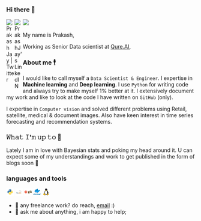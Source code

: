 ### Hi there 👋

<a href="https://twitter.com/14prakash">
  <img align="left" alt="Prakash Jay | Twitter" width="22px" src="https://raw.githubusercontent.com/peterthehan/peterthehan/master/assets/twitter.svg" />
</a>
<a href="https://www.linkedin.com/in/prakash-vanapalli-99909b3a/">
  <img align="left" alt="PrakashJay's LinkedIN" width="22px" src="https://raw.githubusercontent.com/peterthehan/peterthehan/master/assets/linkedin.svg" />
</a> 


![](https://visitor-badge.glitch.me/badge?page_id=prakashjayy)

My name is Prakash,

Working as Senior Data scientist at [Qure.AI](https://qure.ai/),

### About me 🕴️
I would like to call myself a `Data Scientist & Engineer`. I expertise in **Machine learning** and **Deep learning**. I use `Python` for writing code and always try to make myself 1% better at it. I extensively document my work and like to look at the code I have written on `GitHub` (only). 

I expertise in `Computer vision` and solved different problems using Retail, satellite, medical & document images. Also have keen interest in time series forecasting and recommendation systems. 

### 𝚆𝚑𝚊𝚝 𝙸'𝚖 𝚞𝚙 𝚝𝚘 🔨
Lately I am in love with Bayesian stats and poking my head around it. U can expect some of my understandings and work to get published in the form of blogs soon 🤞

### languages and tools  
<code><img height="20" src="https://raw.githubusercontent.com/github/explore/80688e429a7d4ef2fca1e82350fe8e3517d3494d/topics/python/python.png"></code>
<code><img height="20" src="https://raw.githubusercontent.com/github/explore/80688e429a7d4ef2fca1e82350fe8e3517d3494d/topics/mysql/mysql.png"></code>
<code><img height="20" src="https://raw.githubusercontent.com/github/explore/80688e429a7d4ef2fca1e82350fe8e3517d3494d/topics/git/git.png"></code>
<code><img height="20" src="https://raw.githubusercontent.com/github/explore/80688e429a7d4ef2fca1e82350fe8e3517d3494d/topics/docker/docker.png"></code>
<code><img height="20" src="https://raw.githubusercontent.com/github/explore/80688e429a7d4ef2fca1e82350fe8e3517d3494d/topics/linux/linux.png"></code>

- 💼 any freelance work? do reach, [email](mailto:prakashjyy@gmail.com) :)
- 💬 ask me about anything, i am happy to help;

<!--
**prakashjayy/prakashjayy** is a ✨ _special_ ✨ repository because its `README.md` (this file) appears on your GitHub profile.

Here are some ideas to get you started:

- 🔭 I’m currently working on ...
- 🌱 I’m currently learning ...
- 👯 I’m looking to collaborate on ...
- 🤔 I’m looking for help with ...
- 💬 Ask me about ...
- 📫 How to reach me: ...
- 😄 Pronouns: ...
- ⚡ Fun fact: ...
-->
